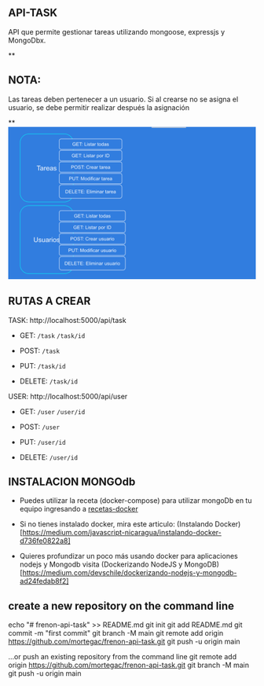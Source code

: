 
## API-TASK

API que permite gestionar tareas utilizando mongoose, expressjs y MongoDbx.

**

## NOTA:

Las tareas deben pertenecer a un usuario.  Si al crearse no se asigna el usuario, se debe permitir realizar después la asignación

**
![api-task](trabajo.png)

## RUTAS A CREAR

TASK:  http://localhost:5000/api/task

- GET: 
    `/task`
    `/task/id`

- POST:
    `/task`

- PUT:
    `/task/id`

- DELETE:
    `/task/id`



USER:  http://localhost:5000/api/user

- GET: 
    `/user`
    `/user/id`

- POST:
    `/user`

- PUT:
    `/user/id`

- DELETE:
    `/user/id`


## INSTALACION MONGOdb

- Puedes utilizar la receta (docker-compose) para utilizar mongoDb en tu equipo ingresando a [recetas-docker](https://github.com/mortegac/recetas-docker/tree/master/Docker-Compose/MongoDb)



- Si no tienes instalado docker, mira este articulo: 
(Instalando Docker)[https://medium.com/javascript-nicaragua/instalando-docker-d736fe0822a8]

- Quieres profundizar un poco más usando docker para aplicaciones nodejs y Mongodb visita 
(Dockerizando NodeJS y MongoDB)[https://medium.com/devschile/dockerizando-nodejs-y-mongodb-ad24fedab8f2]




## create a new repository on the command line
echo "# frenon-api-task" >> README.md
git init
git add README.md
git commit -m "first commit"
git branch -M main
git remote add origin https://github.com/mortegac/frenon-api-task.git
git push -u origin main
                
…or push an existing repository from the command line
git remote add origin https://github.com/mortegac/frenon-api-task.git
git branch -M main
git push -u origin main